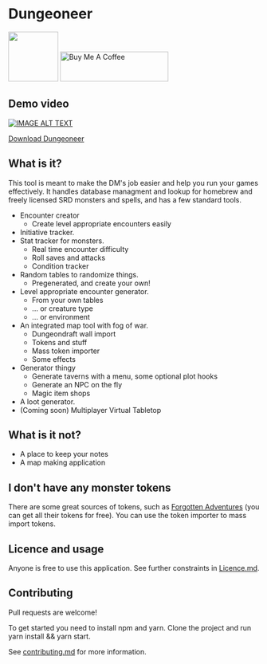 # Dungeoneer 

<img src="https://raw.githubusercontent.com/Durtur/Dungeoneer/master/app/css/img/icon.png" data-canonical-src="https://raw.githubusercontent.com/Durtur/Dungeoneer/master/app/css/img/icon.png" width="100" /> <a href="https://www.buymeacoffee.com/durtur" target="_blank" style="width 4em; height:2em;"><img src="https://cdn.buymeacoffee.com/buttons/v2/default-red.png" alt="Buy Me A Coffee" width="217" height="60"></a>


## Demo video
[![IMAGE ALT TEXT](http://img.youtube.com/vi/wBNgcsm-fnI/0.jpg)](http://www.youtube.com/watch?v=wBNgcsm-fnI "Demo")

[Download Dungeoneer](https://github.com/Durtur/Dungeoneer/releases/latest)

## What is it?
This tool is meant to make the DM's job easier and help you run your games effectively. It handles database managment and lookup for
homebrew and freely licensed SRD monsters and spells, and has a few standard tools.

* Encounter creator
    * Create level appropriate encounters easily
* Initiative tracker.
* Stat tracker for monsters.
    * Real time encounter difficulty
    * Roll saves and attacks
    * Condition tracker             
* Random tables to randomize things.
     * Pregenerated, and create your own!
* Level appropriate encounter generator.
     * From your own tables
     * ... or creature type
     * ... or environment
* An integrated map tool with fog of war.
    * Dungeondraft wall import
    * Tokens and stuff
    * Mass token importer
    * Some effects
* Generator thingy
    * Generate taverns with a menu, some optional plot hooks
    * Generate an NPC on the fly
    * Magic item shops
* A loot generator.
* (Coming soon) Multiplayer Virtual Tabletop
## What is it not?
 * A place to keep your notes
 * A map making application


## I don't have any monster tokens
There are some great sources of tokens, such as [Forgotten Adventures](https://www.forgotten-adventures.net/) (you can get all their tokens for free). You can use the token importer to mass import tokens. 


## Licence and usage
Anyone is free to use this application. See further constraints in [Licence.md](https://github.com/Durtur/Dungeoneer/blob/master/LICENSE.md). 

## Contributing
Pull requests are welcome!

To get started you need to install npm and yarn. Clone the project and run yarn install && yarn start. 

See [contributing.md](https://github.com/Durtur/Dungeoneer/blob/master/docs/contributing.md) for more information.
